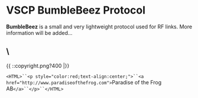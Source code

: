 # VSCP BumbleBeez Protocol

**BumbleBeez** is a small and very lightweight protocol used for RF links. More information will be added...



\\ 
----
{{  ::copyright.png?400  |}}

`<HTML>``<p style="color:red;text-align:center;">``<a href="http://www.paradiseofthefrog.com">`Paradise of the Frog AB`</a>``</p>``</HTML>`

